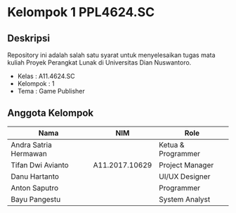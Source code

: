 # Kelompok 1 PPL4624.SC

## Deskripsi
Repository ini adalah salah satu syarat untuk menyelesaikan tugas mata kuliah Proyek Perangkat Lunak di Universitas Dian Nuswantoro.
* Kelas : A11.4624.SC
* Kelompok : 1
* Tema : Game Publisher

## Anggota Kelompok
| Nama                  | NIM               | Role | 
| --------------------- |:-----------------:|------------------|
| Andra Satria Hermawan |                   | Ketua & Programmer|
| Tifan Dwi Avianto     | A11.2017.10629    | Project Manager   |
| Danu Hartanto         |                   | UI/UX Designer    |
| Anton Saputro         |                   | Programmer        |
| Bayu Pangestu         |                   | System Analyst    |